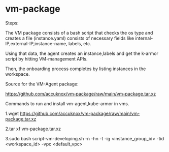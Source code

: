 # vm-package


Steps:

The VM package consists of a bash script that checks the os type and creates a file (instance.yaml) consists of necessary fields like internal-IP,external-IP,instance-name, labels, etc.

Using that data, the agent creates an instance,labels and get the k-armor script by hitting VM-management APIs.

Then, the onboarding process completes by listing instances in the workspace.

 
Source for the VM-Agent package:

https://github.com/accuknox/vm-package/raw/main/vm-package.tar.xz 


Commands to run and install vm-agent,kube-armor in vms.

1.wget https://github.com/accuknox/vm-package/raw/main/vm-package.tar.xz

2.tar xf vm-package.tar.xz 

3.sudo bash script-vm-developing.sh -n <instance name> -hn <host name> -t <key1> <value1> <key2> <value2>  -ig <instance_group_id>  -tid <workspace_id> -vpc <default_vpc>
